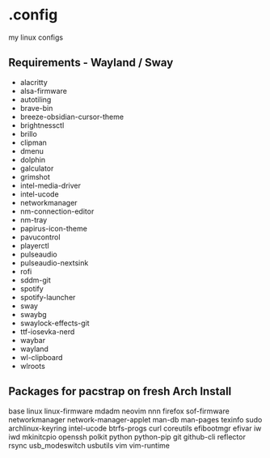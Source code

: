 # .config
my linux configs

## Requirements - Wayland / Sway
<ul>
  <li>alacritty</li>
  <li>alsa-firmware</li>
  <li>autotiling</li>
  <li>brave-bin</li>
  <li>breeze-obsidian-cursor-theme</li>
  <li>brightnessctl</li>
  <li>brillo</li>
  <li>clipman</li>
  <li>dmenu</li>
  <li>dolphin</li>
  <li>galculator</li>
  <li>grimshot</li>
  <li>intel-media-driver</li>
  <li>intel-ucode</li>
  <li>networkmanager</li>
  <li>nm-connection-editor</li>
  <li>nm-tray</li>
  <li>papirus-icon-theme</li>
  <li>pavucontrol</li>
  <li>playerctl</li>
  <li>pulseaudio</li>
  <li>pulseaudio-nextsink</li>
  <li>rofi</li>
  <li>sddm-git</li>
  <li>spotify</li>
  <li>spotify-launcher</li>
  <li>sway</li>
  <li>swaybg</li>
  <li>swaylock-effects-git</li>
  <li>ttf-iosevka-nerd</li>
  <li>waybar</li>
  <li>wayland</li>
  <li>wl-clipboard</li>
  <li>wlroots</li>
</ul>

## Packages for pacstrap on fresh Arch Install
base linux linux-firmware mdadm neovim nnn firefox sof-firmware networkmanager network-manager-applet man-db man-pages texinfo sudo archlinux-keyring intel-ucode btrfs-progs curl coreutils efibootmgr efivar iw iwd mkinitcpio openssh polkit python python-pip git github-cli reflector rsync usb_modeswitch usbutils vim vim-runtime
